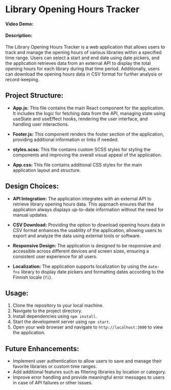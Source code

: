 # Library Opening Hours Tracker

#### Video Demo: 

#### Description:

The Library Opening Hours Tracker is a web application that allows users to track and manage the opening hours of various libraries within a specified time range. Users can select a start and end date using date pickers, and the application retrieves data from an external API to display the total opening hours for each library during that time period. Additionally, users can download the opening hours data in CSV format for further analysis or record-keeping.

## Project Structure:

- **App.js:** This file contains the main React component for the application. It includes the logic for fetching data from the API, managing state using useState and useEffect hooks, rendering the user interface, and handling user interactions.

- **Footer.js:** This component renders the footer section of the application, providing additional information or links if needed.

- **styles.scss:** This file contains custom SCSS styles for styling the components and improving the overall visual appeal of the application.

- **App.css:** This file contains additional CSS styles for the main application layout and structure.

## Design Choices:

- **API Integration:** The application integrates with an external API to retrieve library opening hours data. This approach ensures that the application always displays up-to-date information without the need for manual updates.

- **CSV Download:** Providing the option to download opening hours data in CSV format enhances the usability of the application, allowing users to export and analyze the data using external tools or software.

- **Responsive Design:** The application is designed to be responsive and accessible across different devices and screen sizes, ensuring a consistent user experience for all users.

- **Localization:** The application supports localization by using the `date-fns` library to display date pickers and formatting dates according to the Finnish locale (`fi`).

## Usage:

1. Clone the repository to your local machine.
2. Navigate to the project directory.
3. Install dependencies using `npm install`.
4. Start the development server using `npm start`.
5. Open your web browser and navigate to `http://localhost:3000` to view the application.

## Future Enhancements:

- Implement user authentication to allow users to save and manage their favorite libraries or custom time ranges.
- Add additional features such as filtering libraries by location or category.
- Improve error handling and provide meaningful error messages to users in case of API failures or other issues.


